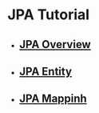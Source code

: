 # JPA Tutorial

  - ## [JPA Overview](1_JPA_Intro/README.md)

  - ## [JPA Entity](2_Entity/README.md)

  - ## [JPA Mappinh](3_Mapping/README.md)
